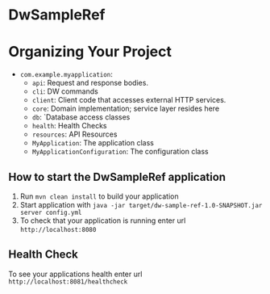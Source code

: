 # DwSampleRef

Organizing Your Project
=======================
* ``com.example.myapplication``:
    * ``api``: Request and response bodies.
    * ``cli``: DW commands
    * ``client``: Client code that accesses external HTTP services.
    * ``core``: Domain implementation; service layer resides here
    * ``db``: `Database access classes
    * ``health``: Health Checks
    * ``resources``: API Resources
    * ``MyApplication``: The application class
    * ``MyApplicationConfiguration``: The configuration class

How to start the DwSampleRef application
---

1. Run `mvn clean install` to build your application
1. Start application with `java -jar target/dw-sample-ref-1.0-SNAPSHOT.jar server config.yml`
1. To check that your application is running enter url `http://localhost:8080`

Health Check
---

To see your applications health enter url `http://localhost:8081/healthcheck`
